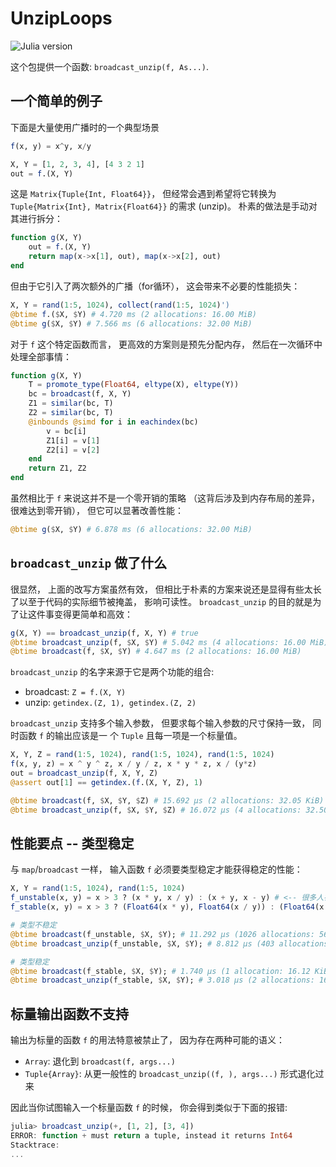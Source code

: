 # UnzipLoops

![Julia version](https://img.shields.io/badge/julia-%3E%3D%201.7-blue)

这个包提供一个函数: `broadcast_unzip(f, As...)`.

## 一个简单的例子

下面是大量使用广播时的一个典型场景

```julia
f(x, y) = x^y, x/y

X, Y = [1, 2, 3, 4], [4 3 2 1]
out = f.(X, Y)
```

这是 `Matrix{Tuple{Int, Float64}}`， 但经常会遇到希望将它转换为 `Tuple{Matrix{Int}, Matrix{Float64}}` 的需求
(unzip)。 朴素的做法是手动对其进行拆分：

```julia
function g(X, Y)
    out = f.(X, Y)
    return map(x->x[1], out), map(x->x[2], out)
end
```

但由于它引入了两次额外的广播（for循环）， 这会带来不必要的性能损失：

```julia
X, Y = rand(1:5, 1024), collect(rand(1:5, 1024)')
@btime f.($X, $Y) # 4.720 ms (2 allocations: 16.00 MiB)
@btime g($X, $Y) # 7.566 ms (6 allocations: 32.00 MiB)
```

对于 `f` 这个特定函数而言， 更高效的方案则是预先分配内存， 然后在一次循环中处理全部事情：

```julia
function g(X, Y)
    T = promote_type(Float64, eltype(X), eltype(Y))
    bc = broadcast(f, X, Y)
    Z1 = similar(bc, T)
    Z2 = similar(bc, T)
    @inbounds @simd for i in eachindex(bc)
        v = bc[i]
        Z1[i] = v[1]
        Z2[i] = v[2]
    end
    return Z1, Z2
end
```

虽然相比于 `f` 来说这并不是一个零开销的策略 （这背后涉及到内存布局的差异， 很难达到零开销）， 但它可以显著改善性能：

```julia
@btime g($X, $Y) # 6.878 ms (6 allocations: 32.00 MiB)
```

## `broadcast_unzip` 做了什么

很显然， 上面的改写方案虽然有效， 但相比于朴素的方案来说还是显得有些太长了以至于代码的实际细节被掩盖， 影响可读性。
`broadcast_unzip` 的目的就是为了让这件事变得更简单和高效：

```julia
g(X, Y) == broadcast_unzip(f, X, Y) # true
@btime broadcast_unzip(f, $X, $Y) # 5.042 ms (4 allocations: 16.00 MiB)
@btime broadcast(f, $X, $Y) # 4.647 ms (2 allocations: 16.00 MiB)
```

`broadcast_unzip` 的名字来源于它是两个功能的组合:

- broadcast: `Z = f.(X, Y)`
- unzip: `getindex.(Z, 1), getindex.(Z, 2)`

`broadcast_unzip` 支持多个输入参数， 但要求每个输入参数的尺寸保持一致， 同时函数 `f` 的输出应该是一
个 `Tuple` 且每一项是一个标量值。

```julia
X, Y, Z = rand(1:5, 1024), rand(1:5, 1024), rand(1:5, 1024)
f(x, y, z) = x ^ y ^ z, x / y / z, x * y * z, x / (y*z)
out = broadcast_unzip(f, X, Y, Z)
@assert out[1] == getindex.(f.(X, Y, Z), 1)

@btime broadcast(f, $X, $Y, $Z) # 15.692 μs (2 allocations: 32.05 KiB)
@btime broadcast_unzip(f, $X, $Y, $Z) # 16.072 μs (4 allocations: 32.50 KiB)
```

## 性能要点 -- 类型稳定

与 `map`/`broadcast` 一样， 输入函数 `f` 必须要类型稳定才能获得稳定的性能：

```julia
X, Y = rand(1:5, 1024), rand(1:5, 1024)
f_unstable(x, y) = x > 3 ? (x * y, x / y) : (x + y, x - y) # <-- 很多人在这里犯错
f_stable(x, y) = x > 3 ? (Float64(x * y), Float64(x / y)) : (Float64(x + y), Float64(x - y))

# 类型不稳定
@btime broadcast(f_unstable, $X, $Y); # 11.292 μs (1026 allocations: 56.25 KiB)
@btime broadcast_unzip(f_unstable, $X, $Y); # 8.812 μs (403 allocations: 22.52 KiB)

# 类型稳定
@btime broadcast(f_stable, $X, $Y); # 1.740 μs (1 allocation: 16.12 KiB)
@btime broadcast_unzip(f_stable, $X, $Y); # 3.018 μs (2 allocations: 16.25 KiB)
```

## 标量输出函数不支持

输出为标量的函数 `f` 的用法特意被禁止了， 因为存在两种可能的语义：

- `Array`: 退化到 `broadcast(f, args...)`
- `Tuple{Array}`: 从更一般性的 `broadcast_unzip((f, ), args...)` 形式退化过来

因此当你试图输入一个标量函数 `f` 的时候， 你会得到类似于下面的报错:

```julia
julia> broadcast_unzip(+, [1, 2], [3, 4])
ERROR: function + must return a tuple, instead it returns Int64
Stacktrace:
...
```

